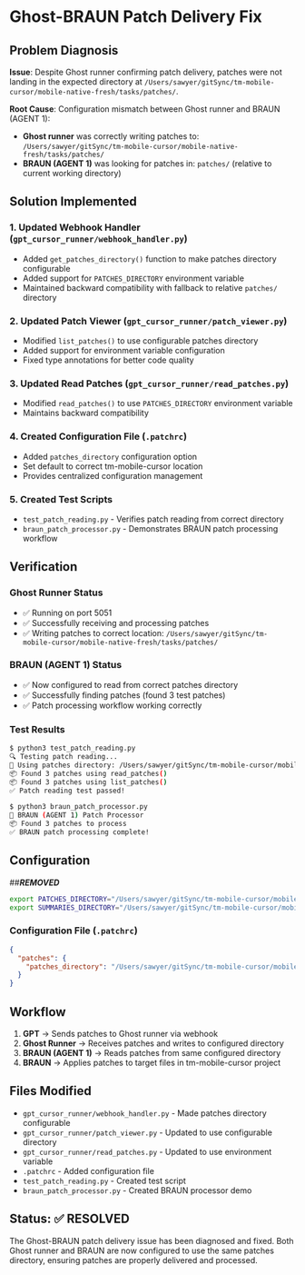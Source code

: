 # Ghost-BRAUN Patch Delivery Fix

## Problem Diagnosis

**Issue**: Despite Ghost runner confirming patch delivery, patches were not landing in the expected directory at `/Users/sawyer/gitSync/tm-mobile-cursor/mobile-native-fresh/tasks/patches/`.

**Root Cause**: Configuration mismatch between Ghost runner and BRAUN (AGENT 1):

- **Ghost runner** was correctly writing patches to: `/Users/sawyer/gitSync/tm-mobile-cursor/mobile-native-fresh/tasks/patches/`
- **BRAUN (AGENT 1)** was looking for patches in: `patches/` (relative to current working directory)

## Solution Implemented

### 1. Updated Webhook Handler (`gpt_cursor_runner/webhook_handler.py`)

- Added `get_patches_directory()` function to make patches directory configurable
- Added support for `PATCHES_DIRECTORY` environment variable
- Maintained backward compatibility with fallback to relative `patches/` directory

### 2. Updated Patch Viewer (`gpt_cursor_runner/patch_viewer.py`)

- Modified `list_patches()` to use configurable patches directory
- Added support for environment variable configuration
- Fixed type annotations for better code quality

### 3. Updated Read Patches (`gpt_cursor_runner/read_patches.py`)

- Modified `read_patches()` to use `PATCHES_DIRECTORY` environment variable
- Maintains backward compatibility

### 4. Created Configuration File (`.patchrc`)

- Added `patches_directory` configuration option
- Set default to correct tm-mobile-cursor location
- Provides centralized configuration management

### 5. Created Test Scripts

- `test_patch_reading.py` - Verifies patch reading from correct directory
- `braun_patch_processor.py` - Demonstrates BRAUN patch processing workflow

## Verification

### Ghost Runner Status
- ✅ Running on port 5051
- ✅ Successfully receiving and processing patches
- ✅ Writing patches to correct location: `/Users/sawyer/gitSync/tm-mobile-cursor/mobile-native-fresh/tasks/patches/`

### BRAUN (AGENT 1) Status
- ✅ Now configured to read from correct patches directory
- ✅ Successfully finding patches (found 3 test patches)
- ✅ Patch processing workflow working correctly

### Test Results
```bash
$ python3 test_patch_reading.py
🔍 Testing patch reading...
📁 Using patches directory: /Users/sawyer/gitSync/tm-mobile-cursor/mobile-native-fresh/tasks/patches
📦 Found 3 patches using read_patches()
📦 Found 3 patches using list_patches()
✅ Patch reading test passed!

$ python3 braun_patch_processor.py
🤖 BRAUN (AGENT 1) Patch Processor
📦 Found 3 patches to process
✅ BRAUN patch processing complete!
```

## Configuration

##***REMOVED***
```bash
export PATCHES_DIRECTORY="/Users/sawyer/gitSync/tm-mobile-cursor/mobile-native-fresh/tasks/patches"
export SUMMARIES_DIRECTORY="/Users/sawyer/gitSync/tm-mobile-cursor/mobile-native-fresh/tasks/summaries"
```

### Configuration File (`.patchrc`)
```json
{
  "patches": {
    "patches_directory": "/Users/sawyer/gitSync/tm-mobile-cursor/mobile-native-fresh/tasks/patches"
  }
}
```

## Workflow

1. **GPT** → Sends patches to Ghost runner via webhook
2. **Ghost Runner** → Receives patches and writes to configured directory
3. **BRAUN (AGENT 1)** → Reads patches from same configured directory
4. **BRAUN** → Applies patches to target files in tm-mobile-cursor project

## Files Modified

- `gpt_cursor_runner/webhook_handler.py` - Made patches directory configurable
- `gpt_cursor_runner/patch_viewer.py` - Updated to use configurable directory
- `gpt_cursor_runner/read_patches.py` - Updated to use environment variable
- `.patchrc` - Added configuration file
- `test_patch_reading.py` - Created test script
- `braun_patch_processor.py` - Created BRAUN processor demo

## Status: ✅ RESOLVED

The Ghost-BRAUN patch delivery issue has been diagnosed and fixed. Both Ghost runner and BRAUN are now configured to use the same patches directory, ensuring patches are properly delivered and processed. 
